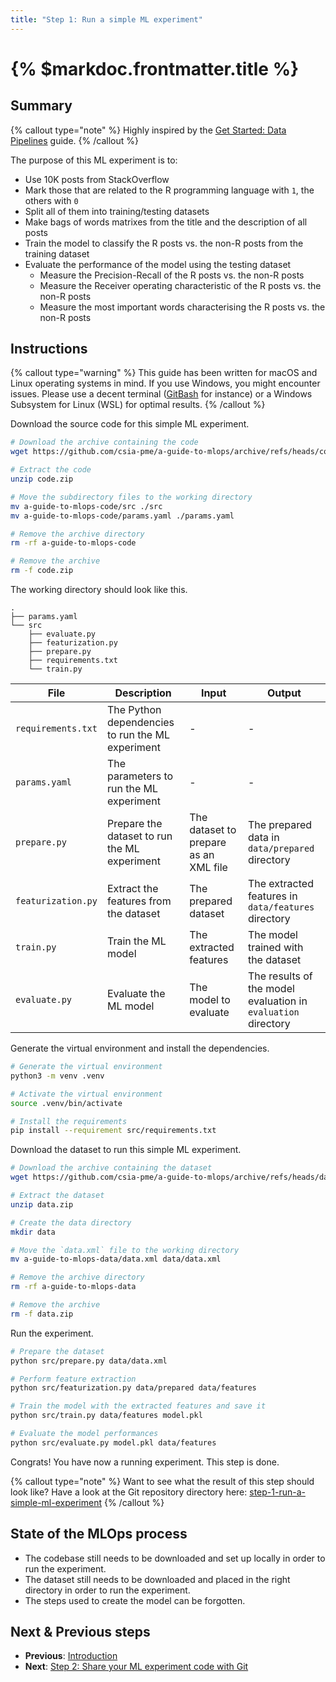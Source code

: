 ```yaml
---
title: "Step 1: Run a simple ML experiment"
---
```


# {% $markdoc.frontmatter.title %}

## Summary

{% callout type="note" %}
Highly inspired by the [Get Started: Data Pipelines](https://dvc.org/doc/start/data-management/pipelines) guide.
{% /callout %}

The purpose of this ML experiment is to:

- Use 10K posts from StackOverflow
- Mark those that are related to the R programming language with `1`, the others with `0`
- Split all of them into training/testing datasets
- Make bags of words matrixes from the title and the description of all posts
- Train the model to classify the R posts vs. the non-R posts from the training dataset
- Evaluate the performance of the model using the testing dataset
    - Measure the Precision-Recall of the R posts vs. the non-R posts
    - Measure the Receiver operating characteristic of the R posts vs. the non-R posts
    - Measure the most important words characterising the R posts vs. the non-R posts

## Instructions

{% callout type="warning" %}
This guide has been written for macOS and Linux operating systems in mind. If you use Windows, you might encounter issues. Please use a decent terminal ([GitBash](https://gitforwindows.org/) for instance) or a Windows Subsystem for Linux (WSL) for optimal results.
{% /callout %}

Download the source code for this simple ML experiment.

```sh
# Download the archive containing the code
wget https://github.com/csia-pme/a-guide-to-mlops/archive/refs/heads/code.zip -O code.zip

# Extract the code
unzip code.zip

# Move the subdirectory files to the working directory
mv a-guide-to-mlops-code/src ./src
mv a-guide-to-mlops-code/params.yaml ./params.yaml

# Remove the archive directory
rm -rf a-guide-to-mlops-code

# Remove the archive
rm -f code.zip
```

The working directory should look like this.

```
.
├── params.yaml
└── src
    ├── evaluate.py
    ├── featurization.py
    ├── prepare.py
    ├── requirements.txt
    └── train.py
```


| **File**              | **Description**                                   | **Input**                             | **Output**                                                        |
|-----------------------|---------------------------------------------------|---------------------------------------|-------------------------------------------------------------------|
| `requirements.txt`    | The Python dependencies to run the ML experiment  | -                                     | -                                                                 |
| `params.yaml`         | The parameters to run the ML experiment           | -                                     | -                                                                 |
| `prepare.py`          | Prepare the dataset to run the ML experiment      | The dataset to prepare as an XML file | The prepared data in `data/prepared` directory                    |
| `featurization.py`    | Extract the features from the dataset             | The prepared dataset                  | The extracted features in `data/features` directory               |
| `train.py`            | Train the ML model                                | The extracted features                | The model trained with the dataset                                |
| `evaluate.py`         | Evaluate the ML model                             | The model to evaluate                 | The results of the model evaluation in `evaluation` directory     |

Generate the virtual environment and install the dependencies.

```sh
# Generate the virtual environment
python3 -m venv .venv

# Activate the virtual environment
source .venv/bin/activate

# Install the requirements
pip install --requirement src/requirements.txt
```

Download the dataset to run this simple ML experiment.

```sh
# Download the archive containing the dataset
wget https://github.com/csia-pme/a-guide-to-mlops/archive/refs/heads/data.zip -O data.zip

# Extract the dataset
unzip data.zip

# Create the data directory
mkdir data

# Move the `data.xml` file to the working directory
mv a-guide-to-mlops-data/data.xml data/data.xml

# Remove the archive directory
rm -rf a-guide-to-mlops-data

# Remove the archive
rm -f data.zip
```

Run the experiment.

```sh
# Prepare the dataset
python src/prepare.py data/data.xml

# Perform feature extraction
python src/featurization.py data/prepared data/features

# Train the model with the extracted features and save it
python src/train.py data/features model.pkl

# Evaluate the model performances
python src/evaluate.py model.pkl data/features
```

Congrats! You have now a running experiment. This step is done.

{% callout type="note" %}
Want to see what the result of this step should look like? Have a look at the Git repository directory here: [step-1-run-a-simple-ml-experiment](https://github.com/csia-pme/a-guide-to-mlops/tree/main/pages/the-guide/step-1-run-a-simple-ml-experiment)
{% /callout %}

## State of the MLOps process

- The codebase still needs to be downloaded and set up locally in order to run the experiment.
- The dataset still needs to be downloaded and placed in the right directory in order to run the experiment.
- The steps used to create the model can be forgotten.

## Next & Previous steps

- **Previous**: [Introduction](/the-guide/introduction)
- **Next**: [Step 2: Share your ML experiment code with Git](/the-guide/step-2-share-your-ml-experiment-code-with-git)
